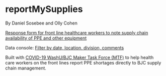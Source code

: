 # reportMySupplies
By Daniel Sosebee and Olly Cohen 

[Response form for front line healthcare workers to note supply chain availability of PPE and other equipment](http://report-my-supplies.s3-website.us-east-2.amazonaws.com/form.html)

Data console: [Filter by date, location, division, comments](http://report-my-supplies.s3-website.us-east-2.amazonaws.com/portal.html)

Built with [COVID-19 WashU/BJC Maker Task Force (MTF)](https://engineering.wustl.edu/our-school/Pages/COVID-19-WashU-Maker-Task-Force.aspx) to help health care workers on the front lines report PPE shortages directly to BJC supply chain management. 
